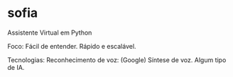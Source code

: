 # sofia
 Assistente Virtual em Python

 Foco:
    Fácil de entender.
    Rápido e escalável.

 Tecnologias:
    Reconhecimento de voz: (Google)
    Síntese de voz.
    Algum tipo de IA.